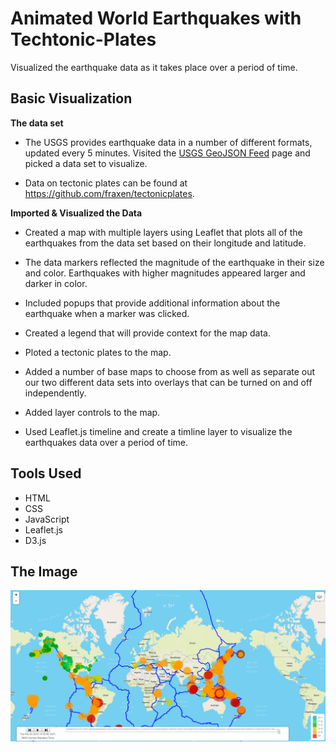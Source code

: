 # Animated World Earthquakes with Techtonic-Plates


Visualized the earthquake data as it takes place over a period of time. 

## Basic Visualization


**The data set**

  * The USGS provides earthquake data in a number of different formats, updated every 5 minutes. Visited the [USGS GeoJSON Feed](http://earthquake.usgs.gov/earthquakes/feed/v1.0/geojson.php) page and picked a data set to visualize. 

  * Data on tectonic plates can be found at <https://github.com/fraxen/tectonicplates>.

**Imported & Visualized the Data**

   * Created a map with multiple layers using Leaflet that plots all of the earthquakes from the data set based on their longitude and latitude.

   * The data markers reflected the magnitude of the earthquake in their size and color. Earthquakes with higher magnitudes appeared larger and darker in color.

   * Included popups that provide additional information about the earthquake when a marker was clicked.

   * Created a legend that will provide context for the map data.

   * Ploted a tectonic plates to the map.

   * Added a number of base maps to choose from as well as separate out our two different data sets into overlays that can be turned on and off independently.

   * Added layer controls to the map.

   * Used Leaflet.js timeline and create a timline layer to visualize the earthquakes data over a period of time. 


## Tools Used 

* HTML
* CSS
* JavaScript
* Leaflet.js
* D3.js

## The Image 
![alt text](https://github.com/mrbalikci/animated-world-quakes/blob/master/snip.PNG)

